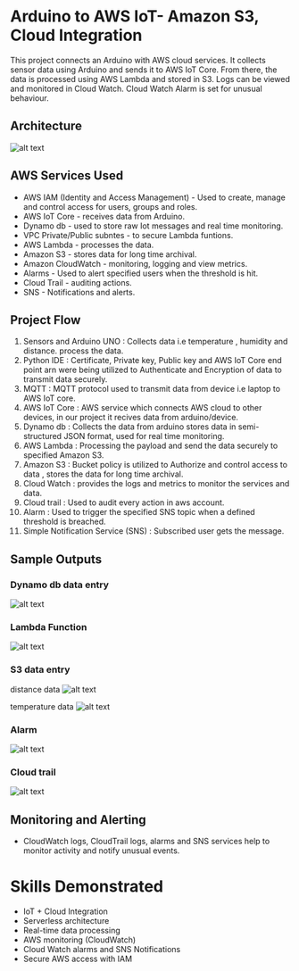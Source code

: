 #  Arduino to AWS IoT- Amazon S3, Cloud Integration

This project connects an Arduino with AWS cloud services. It collects sensor data using Arduino and sends it to AWS IoT Core. From there, the data is processed using AWS Lambda and stored in S3. Logs can be viewed and monitored  in Cloud Watch. Cloud Watch Alarm is set for unusual behaviour.

##  Architecture
   ![alt text](<Screenshot 2025-02-09 194243.png>)


##  AWS Services Used

- AWS IAM (Identity and Access Management) - Used to create, manage and control access for users, groups and roles.
- AWS IoT Core - receives data from Arduino.
- Dynamo db - used to store raw Iot messages and real time monitoring.
- VPC Private/Public subntes - to secure Lambda funtions.
- AWS Lambda - processes the data.
- Amazon S3 - stores data for long time archival.
- Amazon CloudWatch - monitoring, logging and view metrics.
- Alarms - Used to alert specified users when the threshold is hit.
- Cloud Trail - auditing actions.
- SNS - Notifications and alerts.

## Project Flow

1. Sensors and Arduino UNO : Collects data i.e temperature , humidity and distance. process the data.
2. Python IDE : Certificate, Private key, Public key and AWS IoT Core end point arn were being utilized to Authenticate and Encryption of data to transmit data securely.
3. MQTT : MQTT protocol used to transmit data from device i.e laptop to AWS IoT core.
4. AWS IoT Core : AWS service which connects AWS cloud to other devices, in our project it recives data from arduino/device.
5. Dynamo db : Collects the data from arduino stores data in semi-structured JSON format, used for real time monitoring.
6. AWS Lambda : Processing the payload and send the data securely to specified Amazon S3.
7. Amazon S3 : Bucket policy is utilized to Authorize and control access to data , stores the data for long time archival.
8. Cloud Watch : provides the logs and metrics to monitor the services and data.
9. Cloud trail : Used to audit every action in aws account.
10. Alarm : Used to trigger the specified SNS topic when a defined threshold is breached.
11. Simple Notification Service (SNS) : Subscribed user gets the message.

##  Sample Outputs

###  Dynamo db data entry

![alt text](<Screenshot 2025-02-07 121112.png>)

### Lambda Function

![alt text](<Screenshot 2025-02-07 175748.png>)

### S3 data entry

distance data
![alt text](<S3 Storage Distance.png>)

temperature data
![alt text](<Screenshot 2025-02-10 164706.png>)

### Alarm

![alt text](<Screenshot 2025-02-07 120449.png>)

### Cloud trail

![alt text](cloudtrail.png)

## Monitoring and Alerting 
- CloudWatch logs, CloudTrail logs, alarms and SNS services help to monitor activity and notify unusual events.

#  Skills Demonstrated

- IoT + Cloud Integration
- Serverless architecture
- Real-time data processing
- AWS monitoring (CloudWatch)
- Cloud Watch alarms and SNS Notifications
- Secure AWS access with IAM